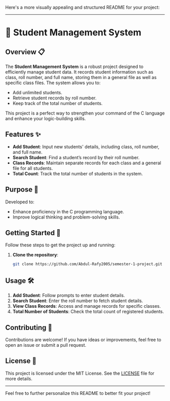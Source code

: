 Here's a more visually appealing and structured README for your project:

---

# 🏫 Student Management System

## Overview 📋
The **Student Management System** is a robust project designed to efficiently manage student data. It records student information such as class, roll number, and full name, storing them in a general file as well as specific class files. The system allows you to:
- Add unlimited students.
- Retrieve student records by roll number.
- Keep track of the total number of students.

This project is a perfect way to strengthen your command of the C language and enhance your logic-building skills.

## Features ✨
- **Add Student**: Input new students' details, including class, roll number, and full name.
- **Search Student**: Find a student’s record by their roll number.
- **Class Records**: Maintain separate records for each class and a general file for all students.
- **Total Count**: Track the total number of students in the system.

## Purpose 🎯
Developed to:
- Enhance proficiency in the C programming language.
- Improve logical thinking and problem-solving skills.

## Getting Started 🚀
Follow these steps to get the project up and running:

1. **Clone the repository**:
   ```sh
   git clone https://github.com/Abdul-Rafy2005/semester-1-project.git
   ```

## Usage 🛠️
1. **Add Student**: Follow prompts to enter student details.
2. **Search Student**: Enter the roll number to fetch student details.
3. **View Class Records**: Access and manage records for specific classes.
4. **Total Number of Students**: Check the total count of registered students.

## Contributing 🤝
Contributions are welcome! If you have ideas or improvements, feel free to open an issue or submit a pull request.

## License 📄
This project is licensed under the MIT License. See the [LICENSE](LICENSE) file for more details.

---

Feel free to further personalize this README to better fit your project!
